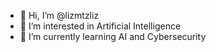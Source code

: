 - 👋 Hi, I’m @lizmtzliz
- 👀 I’m interested in Artificial Intelligence
- 🌱 I’m currently learning AI and Cybersecurity


<!---
lizmtzliz/lizmtzliz is a ✨ special ✨ repository because its `README.md` (this file) appears on your GitHub profile.
You can click the Preview link to take a look at your changes.
--->
